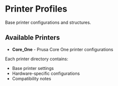 # Printer Profiles

Base printer configurations and structures.

## Available Printers

- **Core_One** - Prusa Core One printer configurations

Each printer directory contains:
- Base printer settings
- Hardware-specific configurations
- Compatibility notes

